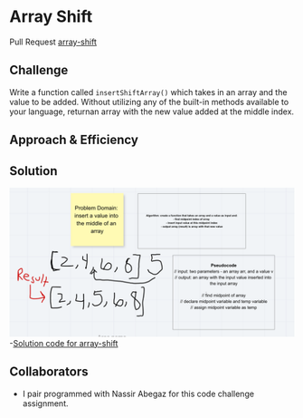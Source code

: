 # Array Shift

Pull Request [array-shift](https://github.com/dcalhoun286/data-structures-and-algorithms/pull/27)
<!-- Short summary or background information -->

## Challenge

Write a function called `insertShiftArray()` which takes in an array and the value to be added. Without utilizing any of the built-in methods available to your language, returnan array with the new value added at the middle index.

## Approach & Efficiency
<!-- What approach did you take? Why? What is the Big O space/time for this approach? -->

## Solution
<!-- Embedded whiteboard image -->
![array-shift whiteboard](assets/array-shift.png)
-[Solution code for array-shift](array-shift.js)

## Collaborators

- I pair programmed with Nassir Abegaz for this code challenge assignment.
